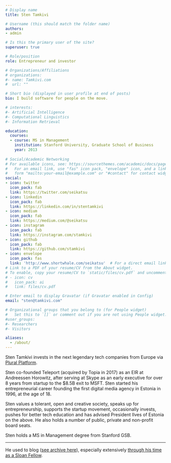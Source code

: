 ```yaml
---
# Display name
title: Sten Tamkivi

# Username (this should match the folder name)
authors:
- admin

# Is this the primary user of the site?
superuser: true

# Role/position
role: Entrepreneur and investor

# Organizations/Affiliations
# organizations:
#- name: Tamkivi.com
#  url: ""

# Short bio (displayed in user profile at end of posts)
bio: I build software for people on the move.

# interests:
#- Artificial Intelligence
#- Computational Linguistics
#- Information Retrieval

education:
  courses:
  - course: MS in Management
    institution: Stanford University, Graduate School of Business
    year: 2013
  
# Social/Academic Networking
# For available icons, see: https://sourcethemes.com/academic/docs/page-builder/#icons
#   For an email link, use "fas" icon pack, "envelope" icon, and a link in the
#   form "mailto:your-email@example.com" or "#contact" for contact widget.
social:
- icon: twitter
  icon_pack: fab
  link: https://twitter.com/seikatsu
- icon: linkedin
  icon_pack: fab
  link: https://linkedin.com/in/stentamkivi
- icon: medium
  icon_pack: fab
  link: https://medium.com/@seikatsu
- icon: instagram
  icon_pack: fab
  link: https://instagram.com/stamkivi
- icon: github
  icon_pack: fab
  link: https://github.com/stamkivi
- icon: envelope
  icon_pack: fas
  link: 'http://www.shortwhale.com/seikatsu'  # For a direct email link, use "mailto:test@example.org".
# Link to a PDF of your resume/CV from the About widget.
# To enable, copy your resume/CV to `static/files/cv.pdf` and uncomment the lines below.
# - icon: cv
#   icon_pack: ai
#   link: files/cv.pdf

# Enter email to display Gravatar (if Gravatar enabled in Config)
email: "sten@tamkivi.com"

# Organizational groups that you belong to (for People widget)
#   Set this to `[]` or comment out if you are not using People widget.
#user_groups:
#- Researchers
#- Visitors

aliases:
  - /about/ 
---
```


Sten Tamkivi invests in the next legendary tech companies from Europe via [Plural Platform][plural].

Sten co-founded Teleport (acquired by Topia in 2017) as an EIR at Andreessen Horowitz, after serving at Skype as an early executive for over 8 years from startup to the $8.5B exit to MSFT. Sten started his entrepreneurial career founding the first digital media agency in Estonia in 1996, at the age of 18.

Sten values a tolerant, open and creative society, speaks up for entrepreneurship, supports the startup movement, occasionally invests, pushes for better tech education and has advised President Ilves of Estonia on the above. He also holds a number of public, private and non-profit board seats.

Sten holds a MS in Management degree from Stanford GSB. 

---
He used to blog ([see archive here][blogarchive]), especially extensively [through his time as a Sloan Fellow][sloanarchive].

[plural]: https://pluralplatform.com/
[blogarchive]: https://sten.tamkivi.com/
[sloanarchive]: https://sten.tamkivi.com/stanford-sloan-2013/